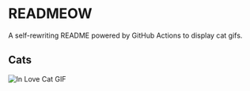 # READMEOW

A self-rewriting README powered by GitHub Actions to display cat gifs.

## Cats

![In Love Cat GIF](https://media1.giphy.com/media/MDJ9IbxxvDUQM/200.gif?cid=9acd02da9tsy4w5vdouifihif1uin7fsyhfsewl46ijsws3l&ep=v1_gifs_search&rid=200.gif&ct=g)
